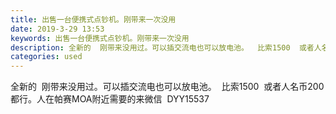 ```yaml
---
title: 出售一台便携式点钞机。刚带来一次没用
date: 2019-3-29 13:53
keywords: 出售一台便携式点钞机。刚带来一次没用
description: 全新的  刚带来没用过。可以插交流电也可以放电池。  比索1500  或者人名币200都行。人在帕赛MOA附近需要的来微信  DYY15537
categories: used
---
```

<td class="t_f" id="postmessage_3337805">

<img alt="" border="0" class="zoom" data-cf-modified-787b1dbb64d796021297044b-="" file="http://www.flw.ph/data/appbyme/upload/image/201903/29/1IhhYy9fRXv0.jpg" id="aimg_HzXbY" lazyloadthumb="1" onclick="" onmouseover="" src="http://www.flw.ph/data/appbyme/upload/image/201903/29/1IhhYy9fRXv0.jpg"/><br/>
全新的  刚带来没用过。可以插交流电也可以放电池。  比索1500  或者人名币200都行。人在帕赛MOA附近需要的来微信  DYY15537<br/>
</td>
